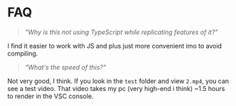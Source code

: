 # FAQ

> *"Why is this not using TypeScript while replicating features of it?"*

I find it easier to work with JS and plus just more convenient imo to avoid compiling.

> *"What's the speed of this?"*

Not very good, I think. If you look in the `test` folder and view `2.mp4`, you can see a test video.
That video takes my pc (very high-end i think) ~1.5 hours to render in the VSC console.